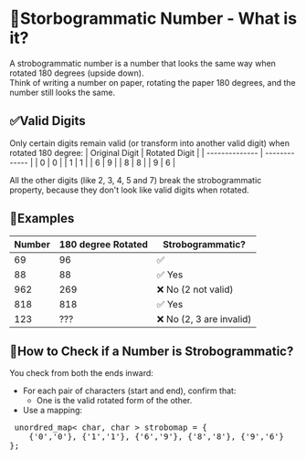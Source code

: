 # 🔄Storbogrammatic Number - What is it?

A strobogrammatic number is a number that looks the same way when rotated 180 degrees (upside down).
<br>Think of writing a number on paper, rotating the paper 180 degrees, and the number still looks the same.

## ✅Valid Digits

Only certain digits remain valid (or transform into another valid digit) when rotated 180 degree:
| Original Digit | Rotated Digit |
| -------------- | ------------- |
| 0 | 0 |
| 1 | 1 |
| 6 | 9 |
| 8 | 8 |
| 9 | 6 |

All the other digits (like 2, 3, 4, 5 and 7) break the strobogrammatic property, because they don't look like valid digits when rotated.

## 🧠Examples

| Number | 180 degree Rotated | Strobogrammatic?         |
| ------ | ------------------ | ------------------------ |
| 69     | 96                 | ✅                       |
| 88     | 88                 | ✅ Yes                   |
| 962    | 269                | ❌ No (2 not valid)      |
| 818    | 818                | ✅ Yes                   |
| 123    | ???                | ❌ No (2, 3 are invalid) |

## 🔄How to Check if a Number is Strobogrammatic?

You check from both the ends inward:

- For each pair of characters (start and end), confirm that:
  - One is the valid rotated form of the other.
- Use a mapping:
<pre> unordred_map< char, char > strobomap = {
    {'0','0'}, {'1','1'}, {'6','9'}, {'8','8'}, {'9','6'}
}; </pre>
